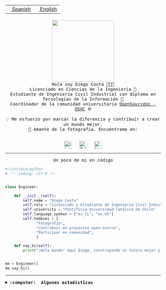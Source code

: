 <table border="0"  align="right">
 <tr><td><a href="README.md"><img src="https://upload.wikimedia.org/wikipedia/commons/thumb/8/89/Bandera_de_Espa%C3%B1a.svg/1200px-Bandera_de_Espa%C3%B1a.svg.png" height="10"> Spanish</a></td>
 <td><a href="README.en.md"><img src="https://upload.wikimedia.org/wikipedia/commons/a/a4/Flag_of_the_United_States.svg" height="10"> English</a></td></tr>
</table><br><br><br>

<p align="center">
  <img src="https://github.com/diegocostares/diegocostares/blob/main/Images/aaa2.gif?raw=true" height="200px" weight="200px">
  <br><samp>
    Hola soy Diego Costa 👨🏻‍💻<br>
    Licenciado en Ciencias de la Ingeniería 🤖<br>
    Estudiante de Ingeniería Civil Industrial con diploma en Tecnologías de la Información 🧠<br>
    Coordinador de la comunidad universitaria <a href="https://github.com/open-source-uc">OpenSourceUc - OSUC</a> 🌐<br>
  <br>
    💡 Me esfuerzo por marcar la diferencia y contribuir a crear un mundo mejor.<br>
    📸 Amante de la fotografía. Encuéntrame en: <br>
  <br></samp>
</p>

<p align="center">
   <a href="https://instagram.com/diegocosta_no" target="blank">
      <img align="center" src="https://cdn.jsdelivr.net/npm/simple-icons@3.0.1/icons/instagram.svg" alt="instagram" height="25px" width="25px" />
      &#8203;
   </a>
   &nbsp; &nbsp; &nbsp;
   <a href="https://t.me/diegocosta_no" target="blank">
      <img align="center" alt="Telegram" width="25px" src="https://icons-for-free.com/iconfiles/png/512/Telegram-1324888767380505522.png" />
      &#8203;
   </a>
   &nbsp; &nbsp; &nbsp;
   <a href="https://www.linkedin.com/in/diegocostar/" target="blank">
      <img align="center" alt="LinkedIn" width="25px" src="https://img.icons8.com/metro/452/linkedin.png" />
      &#8203;
   </a>
</p>

---

<p align="center"><front size="25"><samp>Un poco de mi en código</samp></front></p>

```python
#!/usr/bin/python
# -*- coding: utf-8 -*-


class Engineer:

    def __init__(self):
        self.name = "Diego Costa"
        self.role = "Licenciado y Estudiante de Ingeniería Civil Industrial"
        self.university = "Pontificia Universidad Católica de Chile"
        self.language_spoken = ["es_CL", "en_US"]
        self.hobbies = [
              "Fotografía",
              "Contribuir en proyectos open-source",
              "Participar en comunidad",
              ]

    def say_hi(self):
        print("¡Hola mundo! Aquí Diego, construyendo un futuro mejor y cambiando el mundo.")


me = Engineer()
me.say_hi()
```

---

<details>
  <summary><b><samp>:computer: &nbsp;Algunas estadísticas</samp></b></summary>
  <br/></p>

<!--START_SECTION:waka-->
![Code Time](http://img.shields.io/badge/Code%20Time-1%2C272%20hrs-blue)

📅 **Soy más productivo los Martes** 

```text
Lunes                    809 commits         ████░░░░░░░░░░░░░░░░░░░░░   15.57 % 
Martes                   977 commits         █████░░░░░░░░░░░░░░░░░░░░   18.80 % 
Miércoles                610 commits         ███░░░░░░░░░░░░░░░░░░░░░░   11.74 % 
Jueves                   793 commits         ████░░░░░░░░░░░░░░░░░░░░░   15.26 % 
Viernes                  734 commits         ████░░░░░░░░░░░░░░░░░░░░░   14.12 % 
Sábado                   469 commits         ██░░░░░░░░░░░░░░░░░░░░░░░   09.02 % 
Domingo                  805 commits         ████░░░░░░░░░░░░░░░░░░░░░   15.49 % 
```


📊 **Esta semana me dediqué a** 

```text
🐱‍💻 Proyectos: 
diegocostares            39 mins             ██████████░░░░░░░░░░░░░░░   39.46 % 
Unknown Project          33 mins             ████████░░░░░░░░░░░░░░░░░   33.38 % 
P1-SyR                   26 mins             ███████░░░░░░░░░░░░░░░░░░   26.56 % 
P0-SyR                   0 secs              ░░░░░░░░░░░░░░░░░░░░░░░░░   00.60 % 
```


 Last Updated on 31/10/2023 18:34:46 UTC
<!--END_SECTION:waka-->

<p align="center"> <img src="https://github-readme-stats.vercel.app/api?username=diegocostares&show_icons=true&theme=ayu-mirage" alt="abhisheknaiidu" /></p>

</details>
